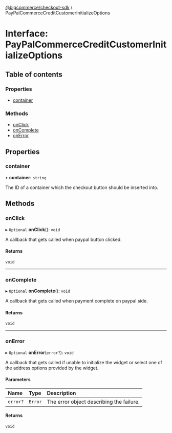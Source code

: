 [@bigcommerce/checkout-sdk](../README.md) / PayPalCommerceCreditCustomerInitializeOptions

# Interface: PayPalCommerceCreditCustomerInitializeOptions

## Table of contents

### Properties

- [container](PayPalCommerceCreditCustomerInitializeOptions.md#container)

### Methods

- [onClick](PayPalCommerceCreditCustomerInitializeOptions.md#onclick)
- [onComplete](PayPalCommerceCreditCustomerInitializeOptions.md#oncomplete)
- [onError](PayPalCommerceCreditCustomerInitializeOptions.md#onerror)

## Properties

### container

• **container**: `string`

The ID of a container which the checkout button should be inserted into.

## Methods

### onClick

▸ `Optional` **onClick**(): `void`

A callback that gets called when paypal button clicked.

#### Returns

`void`

___

### onComplete

▸ `Optional` **onComplete**(): `void`

A callback that gets called when payment complete on paypal side.

#### Returns

`void`

___

### onError

▸ `Optional` **onError**(`error?`): `void`

A callback that gets called if unable to initialize the widget or select
one of the address options provided by the widget.

#### Parameters

| Name | Type | Description |
| :------ | :------ | :------ |
| `error?` | `Error` | The error object describing the failure. |

#### Returns

`void`
